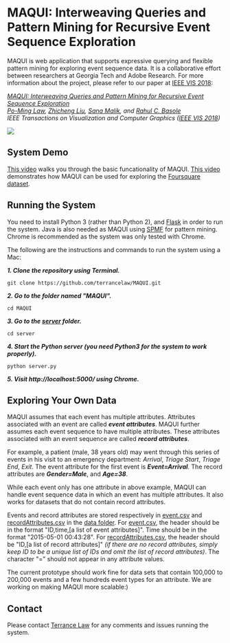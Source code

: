 # MAQUI: Interweaving Queries and Pattern Mining for Recursive Event Sequence Exploration

MAQUI is web application that supports expressive querying and flexible pattern mining for exploring event sequence data. It is a collaborative effort between researchers at Georgia Tech and Adobe Research. For more information about the project, please refer to our paper at [IEEE VIS 2018](http://ieeevis.org/year/2018/welcome):

*[MAQUI: Interweaving Queries and Pattern Mining for Recursive Event Sequence Exploration](https://terrancelaw.github.io/publications/MAQUI_vast18.pdf)  
[Po-Ming Law](https://terrancelaw.github.io), [Zhicheng Liu](http://www.zcliu.org), [Sana Malik](http://www.sanamalik.com), and [Rahul C. Basole](http://entsci.gatech.edu/basole/)  
IEEE Transactions on Visualization and Computer Graphics ([IEEE VIS 2018](http://ieeevis.org/year/2018/welcome))*

<img src="https://s3.amazonaws.com/github-maqui/new.png"/>

## System Demo

[This video](https://youtu.be/17jqGbyWm2w) walks you through the basic funcationality of MAQUI. [This video](https://youtu.be/UhlBhDrejK0) demonstrates how MAQUI can be used for exploring the [Foursquare dataset](https://sites.google.com/site/yangdingqi/home/foursquare-dataset).

## Running the System

You need to install Python 3 (rather than Python 2), and [Flask](http://flask.pocoo.org) in order to run the system. Java is also needed as MAQUI using [SPMF](http://www.philippe-fournier-viger.com/spmf/index.php?link=license.php) for pattern mining. Chrome is recommended as the system was only tested with Chrome.

The following are the instructions and commands to run the system using a Mac:

***1. Clone the repository using Terminal.***

```
git clone https://github.com/terrancelaw/MAQUI.git
```

***2. Go to the folder named "MAQUI".***

```
cd MAQUI
```

***3. Go to the [server](https://github.com/terrancelaw/MAQUI/tree/master/server) folder.***

```
cd server
```

***4. Start the Python server (you need Python3 for the system to work properly).***

```
python server.py
```

***5. Visit http://localhost:5000/ using Chrome.***

## Exploring Your Own Data

MAQUI assumes that each event has multiple attributes. Attributes associated with an event are called ***event attributes***. MAQUI further assumes each event sequence to have multiple attributes. These attributes associated with an event sequence are called ***record attributes***.

For example, a patient (male, 38 years old) may went through this series of events in his visit to an emergency department: *Arrival*, *Triage Start*, *Triage End*, *Exit*. The event attribute for the first event is ***Event=Arrival***. The record attributes are ***Gender=Male***, and ***Age=38***. 

While each event only has one attribute in above example, MAQUI can handle event sequence data in which an event has multiple attributes. It also works for datasets that do not contain record attributes.

Events and record attributes are stored respectively in [event.csv](https://github.com/terrancelaw/MAQUI/blob/master/data/events.csv) and [recordAttributes.csv](https://github.com/terrancelaw/MAQUI/blob/master/data/recordAttributes.csv) in the [data folder](https://github.com/terrancelaw/MAQUI/tree/master/data). For [event.csv](https://github.com/terrancelaw/MAQUI/blob/master/data/events.csv), the header should be in the format "ID,time,[a list of event attributes]". Time should be in the format "2015-05-01 00:43:28". For [recordAttributes.csv](https://github.com/terrancelaw/MAQUI/blob/master/data/recordAttributes.csv), the header should be "ID,[a list of record attributes]" *(if there are no record attributes, simply keep ID to be a unique list of IDs and omit the list of record attributes)*. The character "=" should not appear in any attribute values.

The current prototype should work fine for data sets that contain 100,000 to 200,000 events and a few hundreds event types for an attribute. We are working on making MAQUI more scalable:)

## Contact

Please contact [Terrance Law](https://terrancelaw.github.io) for any comments and issues running the system.

